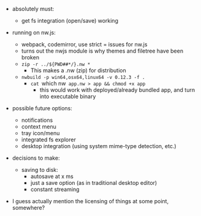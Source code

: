 * absolutely must:
  * get fs integration (open/save) working

* running on nw.js:
  * webpack, codemirror, use strict = issues for nw.js
  * turns out the nwjs module is why themes and filetree have been broken
  * `zip -r ../${PWD##*/}.nw *`
    * This makes a .nw (zip) for distribution
  * `nwbuild -p win64,osx64,linux64 -v 0.12.3 -f .`
    * `cat `which nw` app.nw > app && chmod +x app`
      * this would work with deployed/already bundled app, and turn into executable binary

* possible future options:
  * notifications
  * context menu
  * tray icon/menu
  * integrated fs explorer
  * desktop integration (using system mime-type detection, etc.)

* decisions to make:
  * saving to disk:
    * autosave at x ms
    * just a save option (as in traditional desktop editor)
    * constant streaming

* I guess actually mention the licensing of things at some point, somewhere?

